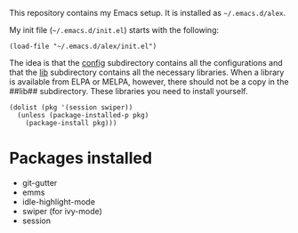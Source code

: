 This repository contains my Emacs setup. It is installed as
`~/.emacs.d/alex`.

My init file (`~/.emacs.d/init.el`) starts with the following:

```
(load-file "~/.emacs.d/alex/init.el")
```

The idea is that the [config](config) subdirectory contains all the
configurations and that the [lib](lib) subdirectory contains all the
necessary libraries. When a library is available from ELPA or MELPA,
however, there should not be a copy in the ##lib## subdirectory. These
libraries you need to install yourself.

```
(dolist (pkg '(session swiper))
  (unless (package-installed-p pkg)
    (package-install pkg)))
```

# Packages installed

* git-gutter
* emms
* idle-highlight-mode
* swiper (for ivy-mode)
* session
